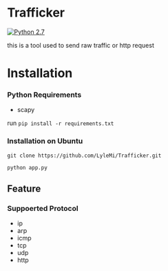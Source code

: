 # Trafficker

[![Python 2.7](https://img.shields.io/badge/Python-2.7-yellow.svg)](http://www.python.org/download/)

this is a tool used to send raw traffic or http request

# Installation

### Python Requirements

* scapy

run ```pip install -r requirements.txt```

### Installation on Ubuntu

```
git clone https://github.com/LyleMi/Trafficker.git

python app.py
```

## Feature

### Suppoerted Protocol

* ip
* arp
* icmp
* tcp
* udp
* http